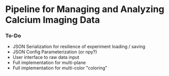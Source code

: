 # Pipeline for Managing and Analyzing Calcium Imaging Data


### To-Do

+ JSON Serialization for resilience of experiment loading / saving
+ JSON Config Parameterization (or npy?)
+ User interface to raw data input
+ Full implementation for multi-plane
+ Full implementation for multi-color "coloring"
